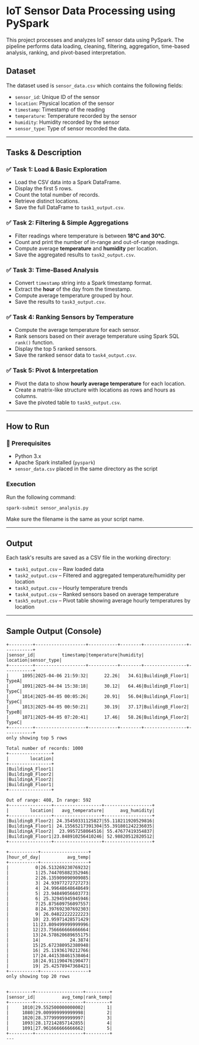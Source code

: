 

# IoT Sensor Data Processing using PySpark

This project processes and analyzes IoT sensor data using PySpark. The pipeline performs data loading, cleaning, filtering, aggregation, time-based analysis, ranking, and pivot-based interpretation.

## Dataset

The dataset used is `sensor_data.csv` which contains the following fields:
- `sensor_id`: Unique ID of the sensor
- `location`: Physical location of the sensor
- `timestamp`: Timestamp of the reading
- `temperature`: Temperature recorded by the sensor
- `humidity`: Humidity recorded by the sensor
- `sensor_type`: Type of sensor recorded the data.

---

## Tasks & Description

### ✅ Task 1: Load & Basic Exploration
- Load the CSV data into a Spark DataFrame.
- Display the first 5 rows.
- Count the total number of records.
- Retrieve distinct locations.
- Save the full DataFrame to `task1_output.csv`.

### ✅ Task 2: Filtering & Simple Aggregations
- Filter readings where temperature is between **18°C and 30°C**.
- Count and print the number of in-range and out-of-range readings.
- Compute average **temperature** and **humidity** per location.
- Save the aggregated results to `task2_output.csv`.

### ✅ Task 3: Time-Based Analysis
- Convert `timestamp` string into a Spark timestamp format.
- Extract the **hour** of the day from the timestamp.
- Compute average temperature grouped by hour.
- Save the results to `task3_output.csv`.

### ✅ Task 4: Ranking Sensors by Temperature
- Compute the average temperature for each sensor.
- Rank sensors based on their average temperature using Spark SQL `rank()` function.
- Display the top 5 ranked sensors.
- Save the ranked sensor data to `task4_output.csv`.

### ✅ Task 5: Pivot & Interpretation
- Pivot the data to show **hourly average temperature** for each location.
- Create a matrix-like structure with locations as rows and hours as columns.
- Save the pivoted table to `task5_output.csv`.

---

## How to Run

### 🔧 Prerequisites
- Python 3.x
- Apache Spark installed (`pyspark`)
- `sensor_data.csv` placed in the same directory as the script

###  Execution
Run the following command:

```bash
spark-submit sensor_analysis.py
```

Make sure the filename is the same as your script name.

---

## Output

Each task's results are saved as a CSV file in the working directory:

- `task1_output.csv` – Raw loaded data
- `task2_output.csv` – Filtered and aggregated temperature/humidity per location
- `task3_output.csv` – Hourly temperature trends
- `task4_output.csv` – Ranked sensors based on average temperature
- `task5_output.csv` – Pivot table showing average hourly temperatures by location

---

## Sample Output (Console)

```
+---------+-------------------+-----------+--------+----------------+-----------+
|sensor_id|          timestamp|temperature|humidity|        location|sensor_type|
+---------+-------------------+-----------+--------+----------------+-----------+
|     1095|2025-04-06 21:59:32|      22.26|   34.61|BuildingB_Floor1|      TypeA|
|     1091|2025-04-04 15:38:18|      30.12|   64.46|BuildingB_Floor1|      TypeC|
|     1014|2025-04-05 00:05:26|      20.91|   56.04|BuildingA_Floor1|      TypeC|
|     1013|2025-04-05 00:50:21|      30.19|   37.17|BuildingB_Floor2|      TypeB|
|     1071|2025-04-05 07:20:41|      17.46|   58.26|BuildingA_Floor2|      TypeC|
+---------+-------------------+-----------+--------+----------------+-----------+
only showing top 5 rows

Total number of records: 1000
+----------------+
|        location|
+----------------+
|BuildingA_Floor1|
|BuildingB_Floor2|
|BuildingA_Floor2|
|BuildingB_Floor1|
+----------------+

Out of range: 408, In range: 592
+----------------+------------------+------------------+
|        location|   avg_temperature|      avg_humidity|
+----------------+------------------+------------------+
|BuildingB_Floor2| 24.35450331125827|55.118211920529816|
|BuildingA_Floor1| 24.15565217391304|55.391801242236035|
|BuildingA_Floor2|  23.9957258064516| 55.47677419354837|
|BuildingB_Floor1|23.848910256410246| 52.98820512820512|
+----------------+------------------+------------------+

+-----------+------------------+
|hour_of_day|          avg_temp|
+-----------+------------------+
|          0|26.513269230769232|
|          1|25.744705882352946|
|          2|26.135909090909085|
|          3| 24.93977272727273|
|          4| 24.99648648648649|
|          5| 23.94849056603773|
|          6| 25.32945945945946|
|          7|25.875609756097557|
|          8|24.397692307692303|
|          9| 26.04822222222223|
|         10| 23.95971428571429|
|         11|23.809499999999996|
|         12|23.756666666666664|
|         13|24.578620689655175|
|         14|           24.3874|
|         15|25.672380952380948|
|         16| 25.11936170212766|
|         17|24.441538461538464|
|         18|24.911190476190477|
|         19| 25.42578947368421|
+-----------+------------------+
only showing top 20 rows


+---------+------------------+---------+
|sensor_id|          avg_temp|rank_temp|
+---------+------------------+---------+
|     1010|29.552500000000002|        1|
|     1080|29.009999999999998|        2|
|     1020|28.377999999999997|        3|
|     1093|28.172142857142855|        4|
|     1091|27.961666666666662|        5|
+---------+------------------+---------+
---
